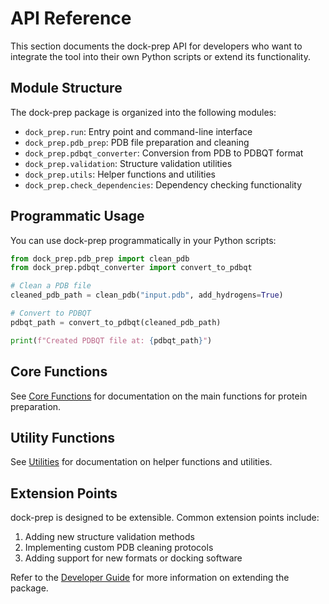 # API Reference

This section documents the dock-prep API for developers who want to integrate the tool into their own Python scripts or extend its functionality.

## Module Structure

The dock-prep package is organized into the following modules:

- `dock_prep.run`: Entry point and command-line interface
- `dock_prep.pdb_prep`: PDB file preparation and cleaning
- `dock_prep.pdbqt_converter`: Conversion from PDB to PDBQT format
- `dock_prep.validation`: Structure validation utilities
- `dock_prep.utils`: Helper functions and utilities
- `dock_prep.check_dependencies`: Dependency checking functionality

## Programmatic Usage

You can use dock-prep programmatically in your Python scripts:

```python
from dock_prep.pdb_prep import clean_pdb
from dock_prep.pdbqt_converter import convert_to_pdbqt

# Clean a PDB file
cleaned_pdb_path = clean_pdb("input.pdb", add_hydrogens=True)

# Convert to PDBQT
pdbqt_path = convert_to_pdbqt(cleaned_pdb_path)

print(f"Created PDBQT file at: {pdbqt_path}")
```

## Core Functions

See [Core Functions](core.md) for documentation on the main functions for protein preparation.

## Utility Functions

See [Utilities](utilities.md) for documentation on helper functions and utilities.

## Extension Points

dock-prep is designed to be extensible. Common extension points include:

1. Adding new structure validation methods
2. Implementing custom PDB cleaning protocols
3. Adding support for new formats or docking software

Refer to the [Developer Guide](../development/index.md) for more information on extending the package. 